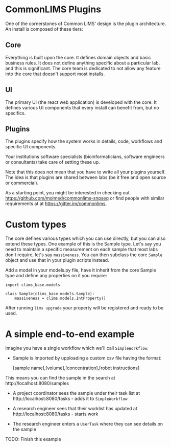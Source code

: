 # CommonLIMS Plugins

One of the cornerstones of Common LIMS' design is the plugin architecture. An install is composed of these tiers:

## Core

Everything is built upon the core. It defines domain objects and basic business rules. It does not define anything specific about a particular lab, and this is significant. The core team is dedicated to not allow any feature into the core that doesn't support most installs.

## UI

The primary UI (the react web application) is developed with the core. It defines various UI components that every install can benefit from, but no specifics.

## Plugins

The plugins specify how the system works in details, code, workflows and specific UI components.

Your institutions software specialists (bioinformaticians, software engineers or consultants) take care of setting these up.

Note that this does not mean that you have to write all your plugins yourself. The idea is that plugins are shared between labs (be it free and open source or commercial).

As a starting point, you might be interested in checking out https://github.com/molmed/commonlims-snpseq or find people with similar requirements at at https://gitter.im/commonlims.

# Custom types

The core defines various types which you can use directly, but you can also extend these types. One example of this is the Sample type. Let's say you need to maintain a specific measurement on each sample that most labs don't require, let's say `massiveness`. You can then subclass the core `Sample` object and use that in your plugin scripts instead.

Add a model in your models.py file, have it inherit from the core Sample type and define any properties on it you require:

```
import clims_base.models

class Sample(clims_base.models.Sample):
    massiveness = clims.models.IntProperty()
```

After running `lims upgrade` your property will be registered and ready to be used.

# A simple end-to-end example

Imagine you have a single workflow which we'll call `SimpleWorkflow`.

- Sample is imported by upploading a custom csv file having the format:

  [sample name],[volume],[concentration],[robot instructions]

This means you can find the sample in the search at http://localhost:8080/samples

- A project coordinator sees the sample under their task list at http://localhost:8080/tasks - adds it to `SimpleWorkflow`

- A research engineer sees that their worklist has updated at http://localhost:8080/tasks - starts work

- The research engineer enters a `UserTask` where they can see details on the sample

TODO: Finish this example
